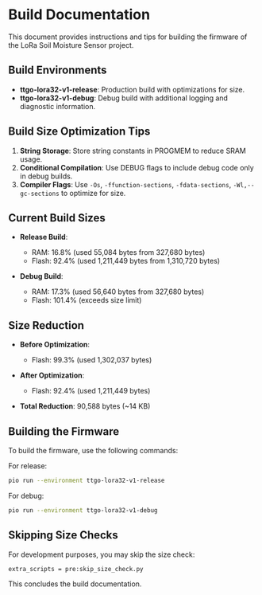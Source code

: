 # Build Documentation

This document provides instructions and tips for building the firmware of the LoRa Soil Moisture Sensor project.

## Build Environments

- **ttgo-lora32-v1-release**: Production build with optimizations for size.
- **ttgo-lora32-v1-debug**: Debug build with additional logging and diagnostic information.

## Build Size Optimization Tips

1. **String Storage**: Store string constants in PROGMEM to reduce SRAM usage.
2. **Conditional Compilation**: Use DEBUG flags to include debug code only in debug builds.
3. **Compiler Flags**: Use `-Os`, `-ffunction-sections`, `-fdata-sections`, `-Wl,--gc-sections` to optimize for size.

## Current Build Sizes

- **Release Build**:
  - RAM: 16.8% (used 55,084 bytes from 327,680 bytes)
  - Flash: 92.4% (used 1,211,449 bytes from 1,310,720 bytes)

- **Debug Build**:
  - RAM: 17.3% (used 56,640 bytes from 327,680 bytes)
  - Flash: 101.4% (exceeds size limit)

## Size Reduction

- **Before Optimization**:
  - Flash: 99.3% (used 1,302,037 bytes)

- **After Optimization**:
  - Flash: 92.4% (used 1,211,449 bytes)

- **Total Reduction**: 90,588 bytes (~14 KB)

## Building the Firmware

To build the firmware, use the following commands:

For release:
```bash
pio run --environment ttgo-lora32-v1-release
```

For debug:
```bash
pio run --environment ttgo-lora32-v1-debug
```

## Skipping Size Checks

For development purposes, you may skip the size check:
```
extra_scripts = pre:skip_size_check.py
```

This concludes the build documentation.
